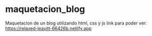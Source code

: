 # maquetacion_blog
Maquetacion de un blog utilizando html, css y js 
link para poder ver:
https://relaxed-leavitt-66426b.netlify.app
